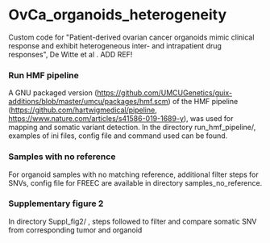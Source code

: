 # OvCa_organoids_heterogeneity
Custom code for "Patient-derived ovarian cancer organoids mimic clinical response and exhibit heterogeneous inter- and intrapatient drug responses", De Witte et al . ADD REF! 

### Run HMF pipeline
A GNU packaged version (https://github.com/UMCUGenetics/guix-additions/blob/master/umcu/packages/hmf.scm) of the HMF pipeline (https://github.com/hartwigmedical/pipeline, https://www.nature.com/articles/s41586-019-1689-y), was used for mapping and somatic variant detection. In the directory run_hmf_pipeline/, examples of ini files, config file and command used can be found.

### Samples with no reference
For organoid samples with no matching reference, additional filter steps for SNVs, config file for FREEC are available in directory samples_no_reference.

### Supplementary figure 2
In directory Suppl_fig2/ , steps followed to filter and compare somatic SNV from corresponding tumor and organoid

